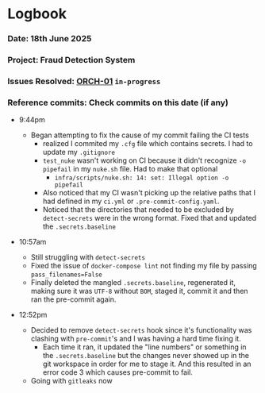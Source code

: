 # Logbook
### Date: 18th June 2025
### Project: Fraud Detection System
### Issues Resolved: [ORCH-01](https://github.com/EsosaOrumwese/fraud-detection-system/issues/22) `in-progress`
### Reference commits: Check commits on this date (if any)

* 9:44pm
  * Began attempting to fix the cause of my commit failing the CI tests
    * realized I commited my `.cfg` file which contains secrets. I had to update my `.gitignore`
    * `test_nuke` wasn't working on CI because it didn't recognize `-o pipefail` in my `nuke.sh` file. Had to make that optional
      * `infra/scripts/nuke.sh: 14: set: Illegal option -o pipefail`
    * Also noticed that my CI wasn't picking up the relative paths that I had defined in my `ci.yml` or `.pre-commit-config.yaml`. 
    * Noticed that the directories that needed to be excluded by `detect-secrets` were in the wrong format. Fixed that and updated the `.secrets.baseline`

* 10:57am
  * Still struggling with `detect-secrets`
  * Fixed the issue of `docker-compose lint` not finding my file by passing `pass_filenames=False`
  * Finally deleted the mangled `.secrets.baseline`, regenerated it, making sure it was `UTF-8` without `BOM`, staged it, commit it and then ran the pre-commit again.

* 12:52pm
  * Decided to remove `detect-secrets` hook since it's functionality was clashing with `pre-commit`'s and I was having a hard time fixing it.
    * Each time it ran, it updated the "line numbers" or something in the `.secrets.baseline` but the changes never showed up in the git workspace in order for me to stage it. And this resulted in an error code 3 which causes pre-commit to fail.
  * Going with `gitleaks` now